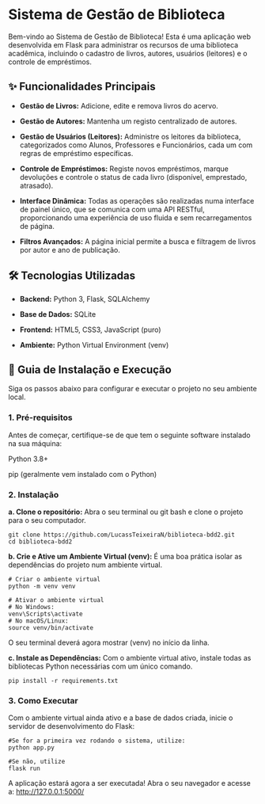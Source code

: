 # Sistema de Gestão de Biblioteca
Bem-vindo ao Sistema de Gestão de Biblioteca! Esta é uma aplicação web desenvolvida em Flask para administrar os recursos de uma biblioteca acadêmica, incluindo o cadastro de livros, autores, usuários (leitores) e o controle de empréstimos.

## ✨ Funcionalidades Principais
* **Gestão de Livros:** Adicione, edite e remova livros do acervo.

* **Gestão de Autores:** Mantenha um registo centralizado de autores.

* **Gestão de Usuários (Leitores):** Administre os leitores da biblioteca, categorizados como Alunos, Professores e Funcionários, cada um com regras de empréstimo específicas.

* **Controle de Empréstimos:** Registe novos empréstimos, marque devoluções e controle o status de cada livro (disponível, emprestado, atrasado).

* **Interface Dinâmica:** Todas as operações são realizadas numa interface de painel único, que se comunica com uma API RESTful, proporcionando uma experiência de uso fluida e sem recarregamentos de página.

* **Filtros Avançados:** A página inicial permite a busca e filtragem de livros por autor e ano de publicação.

## 🛠️ Tecnologias Utilizadas
* **Backend:** Python 3, Flask, SQLAlchemy

* **Base de Dados:** SQLite

* **Frontend:** HTML5, CSS3, JavaScript (puro)

* **Ambiente:** Python Virtual Environment (venv)

## 🚀 Guia de Instalação e Execução
Siga os passos abaixo para configurar e executar o projeto no seu ambiente local.

### **1. Pré-requisitos**
Antes de começar, certifique-se de que tem o seguinte software instalado na sua máquina:

Python 3.8+

pip (geralmente vem instalado com o Python)

### **2. Instalação**

**a. Clone o repositório:**
Abra o seu terminal ou git bash e clone o projeto para o seu computador.

```git
git clone https://github.com/LucassTeixeiraN/biblioteca-bdd2.git
cd biblioteca-bdd2
```

**b. Crie e Ative um Ambiente Virtual (venv):**
É uma boa prática isolar as dependências do projeto num ambiente virtual.

```
# Criar o ambiente virtual
python -m venv venv

# Ativar o ambiente virtual
# No Windows:
venv\Scripts\activate
# No macOS/Linux:
source venv/bin/activate
```

O seu terminal deverá agora mostrar (venv) no início da linha.

**c. Instale as Dependências:**
Com o ambiente virtual ativo, instale todas as bibliotecas Python necessárias com um único comando.

```
pip install -r requirements.txt
```

### **3. Como Executar**

Com o ambiente virtual ainda ativo e a base de dados criada, inicie o servidor de desenvolvimento do Flask:

```
#Se for a primeira vez rodando o sistema, utilize: 
python app.py

#Se não, utilize
flask run
```

A aplicação estará agora a ser executada! Abra o seu navegador e acesse a:
http://127.0.0.1:5000/
